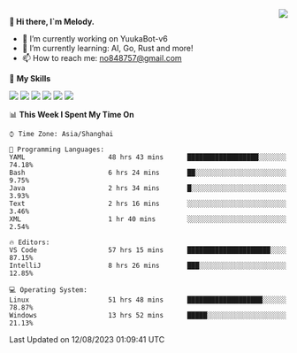 <a href="#">
  <img align="right" src="https://github-readme-stats.vercel.app/api?username=melodyyuuka&count_private=true&show_icons=true" />
</a>

**👋 Hi there, I`m Melody.**

- 🔭 I’m currently working on YuukaBot-v6
- 🌱 I’m currently learning: AI, Go, Rust and more!
- 📫 How to reach me: no848757@gmail.com

🌟 **My Skills** 

![](https://img.shields.io/badge/-Python-3e74a2?style=flat-square&logo=Python&logoColor=fff)
![](https://img.shields.io/badge/-Java-007396?style=flat-square&logo=OpenJDK&logoColor=fff)
![](https://img.shields.io/badge/-Node.js-339933?style=flat-square&logo=Node.js&logoColor=fff)
![](https://img.shields.io/badge/-Git-f05032?style=flat-square&logo=git&logoColor=fff)
![](https://img.shields.io/badge/-PostgreSQL-4169e1?style=flat-square&logo=PostgreSQL&logoColor=fff)
![](https://img.shields.io/badge/-VSCode-007acc?style=flat-square&logo=Visual-Studio-Code&logoColor=fff)


<!--START_SECTION:waka-->
📊 **This Week I Spent My Time On** 

```text
⌚︎ Time Zone: Asia/Shanghai

💬 Programming Languages: 
YAML                     48 hrs 43 mins      ██████████████████░░░░░░░   74.18% 
Bash                     6 hrs 24 mins       ██░░░░░░░░░░░░░░░░░░░░░░░   9.75% 
Java                     2 hrs 34 mins       █░░░░░░░░░░░░░░░░░░░░░░░░   3.93% 
Text                     2 hrs 16 mins       ░░░░░░░░░░░░░░░░░░░░░░░░░   3.46% 
XML                      1 hr 40 mins        ░░░░░░░░░░░░░░░░░░░░░░░░░   2.54%

🔥 Editors: 
VS Code                  57 hrs 15 mins      █████████████████████░░░░   87.15% 
IntelliJ                 8 hrs 26 mins       ███░░░░░░░░░░░░░░░░░░░░░░   12.85%

💻 Operating System: 
Linux                    51 hrs 48 mins      ███████████████████░░░░░░   78.87% 
Windows                  13 hrs 52 mins      █████░░░░░░░░░░░░░░░░░░░░   21.13%

```


 Last Updated on 12/08/2023 01:09:41 UTC
<!--END_SECTION:waka-->
